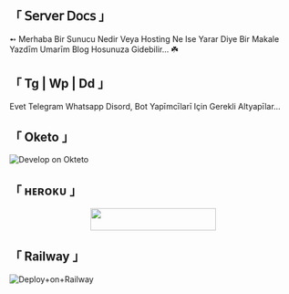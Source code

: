 ## 「 𝖲𝖾𝗋𝗏𝖾𝗋 𝖣𝗈𝖼𝗌 」

➻ Merhaba Bir Sunucu Nedir Veya Hosting Ne Ise Yarar Diye Bir Makale Yazdīm Umarīm Blog Hosunuza Gidebilir... ☘️

## 「 Tg | Wp | Dd 」

Evet Telegram Whatsapp Disord, Bot Yapīmcīlarī Için Gerekli Altyapīlar...

## 「 Oketo 」

![Develop on Okteto](https://okteto.com/develop-okteto.svg)

## 「 ʜᴇʀᴏᴋᴜ 」
</h3>

<p align="center"><a href="https://dashboard.heroku.com/new?template=https://github.com/lizyangelxdark/PhantomMusic"> <img src="https://img.shields.io/badge/Deploy%20On%20Heroku-black?style=for-the-badge&logo=heroku" width="220" height="38.45"/></a></p>

## 「 Railway 」

![Deploy+on+Railway](https://railway.app/button.svg)
